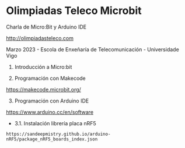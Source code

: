 # Olimpiadas Teleco Microbit
Charla de Micro:Bit y Arduino IDE

http://olimpiadasteleco.com

Marzo 2023 - Escola de Enxeñaría de Telecomunicación - Universidade Vigo

1. Introducción a Micro:bit

2. Programación con Makecode

https://makecode.microbit.org/

3. Programación con Arduino IDE

https://www.arduino.cc/en/software

- 3.1. Instalación librería placa nRF5
```
https://sandeepmistry.github.io/arduino-nRF5/package_nRF5_boards_index.json
```
